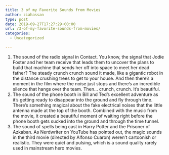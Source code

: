 ```yaml
---
title: 3 of my Favorite Sounds from Movies
author: ziahassan
type: post
date: 2019-09-27T17:27:29+00:00
url: /3-of-my-favorite-sounds-from-movies/
categories:
  - Uncategorized

---
```

  1. The sound of the radio signal in Contact. You know, the signal that Jodie Foster and her team receive that leads them to uncover the plans to build that machine that sends her off into space to meet her dead father? The steady crunch crunch sound it made, like a gigantic robot in the distance crushing trees to get to your house. And then there’s a moment in the film where the noise just stops and there’s an incredible silence that hangs over the team. Then… crunch, crunch. It’s beautiful.
  2. The sound of the phone booth in Bill and Ted’s excellent adventure as it’s getting ready to disappear into the ground and fly through time. There’s something magical about the fake electrical noises that the little antenna made at the top of the booth. Combined with the music from the movie, it created a beautiful moment of waiting right before the phone booth gets sucked into the ground and through the time tunnel.
  3. The sound of spells being cast in Harry Potter and the Prisoner of Azkaban. As Nerdwriter on YouTube has pointed out, the magic sounds in the third movie (directed by Alfonso Cuaron) weren’t cartoonish or realistic. They were quiet and pulsing, which is a sound quality rarely used in mainstream hero movies.